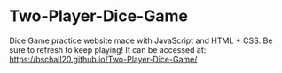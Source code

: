 # Two-Player-Dice-Game
Dice Game practice website made with JavaScript and HTML + CSS. Be sure to refresh to keep playing!
It can be accessed at: 
https://bschall20.github.io/Two-Player-Dice-Game/
